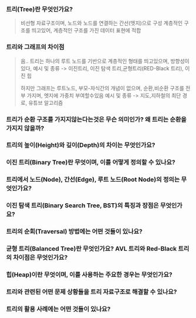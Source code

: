 ### 트리(Tree)란 무엇인가요?
>
> 비선형 자료구조이며, 노드와 노드를 연결하는 간선(엣지)으로 구성
> 계층적인 구조를 띄고있어, 계층적인 구조를 가진 데이터 표현에 적합


### 트리와 그래프의 차이점
> 
> 음.. 트리는 하나의 루트 노드를 기반으로 계층적인 형태를 띄고있으며, 방향성이 있다,
> 예시 및 종류 -> 이진트리, 이진 탐색 트리,균형트리(RED-Black 트리), 이진 힙
> 
> 하지만 그래프는 루트노드, 부모-자식간의 개념이 없으며, 순환,비순환 구조를 전부 가지며, 엣지에 가중치 부여할수있음
> 예시 및 종류 -> 지도,지하철의 최단 경로, 유튜브 알고리즘


### 트리가 순환 구조를 가지지않는다는것은 무슨 의미인가? 왜 트리는 순환을 가지지 않을까?
> 

###  트리의 높이(Height)와 깊이(Depth)의 차이는 무엇인가요?
> 

###  이진 트리(Binary Tree)란 무엇이며, 이를 어떻게 정의할 수 있나요?
> 

###  트리에서 노드(Node), 간선(Edge), 루트 노드(Root Node)의 정의는 무엇인가요?
> 

###  이진 탐색 트리(Binary Search Tree, BST)의 특징과 장점은 무엇인가요?
>

###  트리의 순회(Traversal) 방법에는 어떤 것들이 있나요?
>

###  균형 트리(Balanced Tree)란 무엇인가요? AVL 트리와 Red-Black 트리의 차이점은 무엇인가요?
>

###  힙(Heap)이란 무엇이며, 이를 사용하는 주요한 경우는 무엇인가요?
>

###  트리와 관련된 어떤 문제 상황들을 트리 자료구조로 해결할 수 있나요?
>

###  트리의 활용 사례에는 어떤 것들이 있나요?
>
